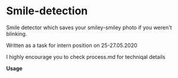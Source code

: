 # Smile-detection
Smile detector which saves your smiley-smiley photo if you weren't blinking.

Written as a task for intern position on 25-27.05.2020

I highly encourage you to check process.md for techniqal details

**Usage**

